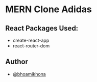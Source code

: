 # MERN Clone Adidas

## React Packages Used:

- create-react-app
- react-router-dom

## Author

- [@bhoamikhona](https://github.com/bhoamikhona)
